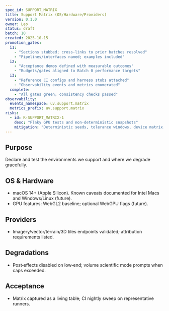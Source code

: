 ```yaml
---
spec_id: SUPPORT_MATRIX
title: Support Matrix (OS/Hardware/Providers)
version: 0.1.0
owner: Leo
status: draft
batch: 10
created: 2025-10-15
promotion_gates:
  i1:
    - "Sections stubbed; cross-links to prior batches resolved"
    - "Pipelines/interfaces named; examples included"
  i2:
    - "Acceptance demos defined with measurable outcomes"
    - "Budgets/gates aligned to Batch 0 performance targets"
  i3:
    - "Reference CI configs and harness stubs attached"
    - "Observability events and metrics enumerated"
  complete:
    - "All gates green; consistency checks passed"
observability:
  events_namespace: uv.support.matrix
  metrics_prefix: uv.support.matrix
risks:
  - id: R-SUPPORT_MATRIX-1
    desc: "Flaky GPU tests and non-deterministic snapshots"
    mitigation: "Deterministic seeds, tolerance windows, device matrix, retries"
---
```


## Purpose
Declare and test the environments we support and where we degrade gracefully.

## OS & Hardware
- macOS 14+ (Apple Silicon). Known caveats documented for Intel Macs and Windows/Linux (future).
- GPU features: WebGL2 baseline; optional WebGPU flags (future).

## Providers
- Imagery/vector/terrain/3D tiles endpoints validated; attribution requirements listed.

## Degradations
- Post‑effects disabled on low‑end; volume scientific mode prompts when caps exceeded.

## Acceptance
- Matrix captured as a living table; CI nightly sweep on representative runners.
